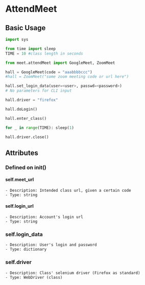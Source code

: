 # AttendMeet
## Basic Usage
```python
import sys

from time import sleep
TIME = 10 #class length in seconds

from meet.attendMeet import GoogleMeet, ZoomMeet

hall = GoogleMeet(code = "aaabbbbccc")
#hall = ZoomMeet("some zoom meeting code or url here")

hall.set_login_data(user=<user>, passwd=<password>)
# No parameters for CLI input

hall.driver = "firefox"

hall.doLogin()

hall.enter_class()

for _ in range(TIME): sleep(1)

hall.driver.close()
```

## Attributes
### Defined on __init__()
#### self.meet_url
```
- Description: Intended class url, given a certain code
- Type: string
```

#### self.login_url
```
- Description: Account's login url
- Type: string
```

### self.login_data
```
- Description: User's login and password
- Type: dictionary
```

### self.driver
```
- Description: Class' selenium driver (Firefox as standard)
- Type: WebDriver (class)
```
